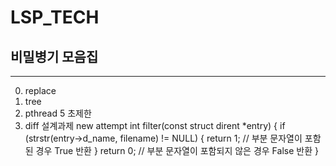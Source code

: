 # LSP_TECH
## 비밀병기 모음집
---
0. replace
0. tree
0. pthread 5 초제한
0. diff
설계과제
new attempt
int filter(const struct dirent *entry) {
    if (strstr(entry->d_name, filename) != NULL) {
        return 1; // 부분 문자열이 포함된 경우 True 반환
    }
    return 0; // 부분 문자열이 포함되지 않은 경우 False 반환
}
